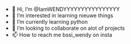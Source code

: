 - 👋 Hi, I’m @IamWENDYYYYYYYYYYYYYYYY
- 👀 I’m interested in learning nieuwe things
- 🌱 I’m currently learning python
- 💞️ I’m looking to collaborate on alot of projects
- 📫 How to reach me bssi_wendy on insta

<!---
IamWENDYYYYYYYYYYYYYYYY/IamWENDYYYYYYYYYYYYYYYY is a ✨ special ✨ repository because its `README.md` (this file) appears on your GitHub profile.
You can click the Preview link to take a look at your changes.
--->
